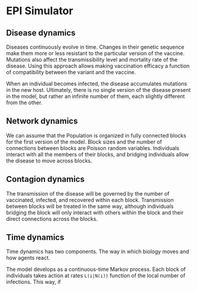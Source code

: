 # EPI Simulator

## Disease dynamics

Diseases continuously evolve in time. Changes in their genetic sequence make them more or less resistant to the particular version of the vaccine. Mutations also affect the transmissibility level and mortality rate of the disease. Using this approach allows making vaccination efficacy a function of compatibility between the variant and the vaccine.

When an individual becomes infected, the disease accumulates mutations in the new host. Ultimately, there is no single version of the disease present in the model, but rather an infinite number of them, each slightly different from the other.


## Network dynamics

We can assume that the Population is organized in fully connected blocks for the first version of the model. Block sizes and the number of connections between blocks are Poisson random variables. Individuals interact with all the members of their blocks, and bridging individuals allow the disease to move across blocks.


## Contagion dynamics

The transmission of the disease will be governed by the number of vaccinated, infected, and recovered within each block. Transmission between blocks will be treated in the same way, although individuals bridging the block will only interact with others within the block and their direct connections across the blocks.


## Time dynamics

Time dynamics has two components. The way in which biology moves and how agents react. 

The model develops as a continuous-time Markov process. Each block of individuals takes action at rates `L(i|N(i))` function of the local number of infections. This way, if  